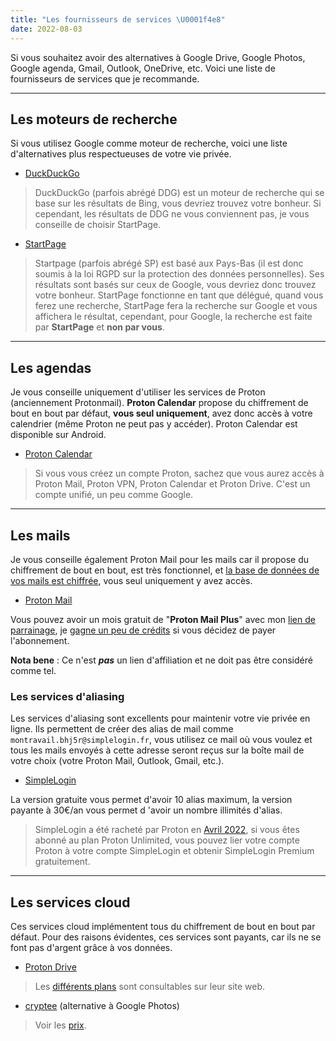 ```yaml
---
title: "Les fournisseurs de services \U0001f4e8"
date: 2022-08-03
---
```


Si vous souhaitez avoir des alternatives à Google Drive, Google Photos, Google agenda, Gmail, Outlook, OneDrive, etc. Voici une liste de fournisseurs de services que je recommande.

---

## Les moteurs de recherche

Si vous utilisez Google comme moteur de recherche, voici une liste d'alternatives plus respectueuses de votre vie privée.

- [DuckDuckGo](https://duckduckgo.com/)

> DuckDuckGo (parfois abrégé DDG) est un moteur de recherche qui se base sur les résultats de Bing, vous devriez trouvez votre bonheur. Si cependant, les résultats de DDG ne vous conviennent pas, je vous conseille de choisir StartPage.

- [StartPage](https://www.startpage.com/fr/)

> Startpage (parfois abrégé SP) est basé aux Pays-Bas (il est donc soumis à la loi RGPD sur la protection des données personnelles). Ses résultats sont basés sur ceux de Google, vous devriez donc trouvez votre bonheur. StartPage fonctionne en tant que délégué, quand vous ferez une recherche, StartPage fera la recherche sur Google et vous affichera le résultat, cependant, pour Google, la recherche est faite par **StartPage** et **non par vous**.

---

## Les agendas

Je vous conseille uniquement d'utiliser les services de Proton (anciennement Protonmail). **Proton Calendar** propose du chiffrement de bout en bout par défaut, **vous seul uniquement**, avez donc accès à votre calendrier (même Proton ne peut pas y accéder). Proton Calendar est disponible sur Android. 

- [Proton Calendar](https://proton.me/fr/calendar)

> Si vous vous créez un compte Proton, sachez que vous aurez accès à Proton Mail, Proton VPN, Proton Calendar et Proton Drive. C'est un compte unifié, un peu comme Google.

---

## Les mails

Je vous conseille également Proton Mail pour les mails car il propose du chiffrement de bout en bout, est très fonctionnel, et [la base de données de vos mails est chiffrée](https://proton.me/fr/blog/zero-access-encryption), vous seul uniquement y avez accès.

- [Proton Mail](https://proton.me/fr/mail)

Vous pouvez avoir un mois gratuit de "**Proton Mail Plus**" avec mon [lien de parrainage](https://pr.tn/ref/70YSNN4NQDYG), je [gagne un peu de crédits](https://proton.me/support/referral-program) si vous décidez de payer l'abonnement.

**Nota bene** : Ce n'est ***pas*** un lien d'affiliation et ne doit pas être considéré comme tel.

### Les services d'aliasing

Les services d'aliasing sont excellents pour maintenir votre vie privée en ligne. Ils permettent de créer des alias de mail comme `montravail.bhj5r@simplelogin.fr`, vous utilisez ce mail où vous voulez et tous les mails envoyés à cette adresse seront reçus sur la boîte mail de votre choix (votre Proton Mail, Outlook, Gmail, etc.).

- [SimpleLogin](https://simplelogin.io/fr/)

La version gratuite vous permet d'avoir 10 alias maximum, la version payante à 30€/an vous permet d 'avoir un nombre illimités d'alias.

> SimpleLogin a été racheté par Proton en [Avril 2022](https://simplelogin.io/blog/simplelogin-join-proton/), si vous êtes abonné au plan Proton Unlimited, vous pouvez lier votre compte Proton à votre compte SimpleLogin et obtenir SimpleLogin Premium gratuitement.

---

## Les services cloud

Ces services cloud implémentent tous du chiffrement de bout en bout par défaut. Pour des raisons évidentes, ces services sont payants, car ils ne se font pas d'argent grâce à vos données.

- [Proton Drive](https://proton.me/fr/drive)

> Les [différents plans](https://proton.me/fr/pricing) sont consultables sur leur site web.

- [cryptee](https://crypt.ee/) (alternative à Google Photos)

> Voir les [prix](https://crypt.ee/#pricing).